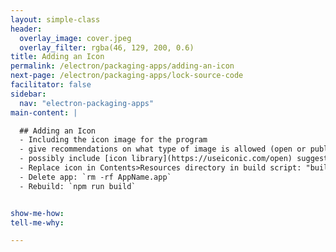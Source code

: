 ```yaml
---
layout: simple-class
header:
  overlay_image: cover.jpeg
  overlay_filter: rgba(46, 129, 200, 0.6)
title: Adding an Icon
permalink: /electron/packaging-apps/adding-an-icon
next-page: /electron/packaging-apps/lock-source-code
facilitator: false
sidebar:
  nav: "electron-packaging-apps"
main-content: |

  ## Adding an Icon
  - Including the icon image for the program
  - give recommendations on what type of image is allowed (open or public domain) and what size would be best.
  - possibly include [icon library](https://useiconic.com/open) suggestions
  - Replace icon in Contents>Resources directory in build script: "build": "electron-packager . app-name && cp Icon.icns Path/To/New/Icon"
  - Delete app: `rm -rf AppName.app`
  - Rebuild: `npm run build`


show-me-how:
tell-me-why:

---
```

